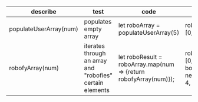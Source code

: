 | **describe** | **test** | **code** | **expect** |
|------|------|------|------|
| populateUserArray(num) | populates empty array | let roboArray = populateUserArray(5) | roboArray = [0,1,2,3,4,5] |
| robofyArray(num) | iterates through an array and "robofies" certain elements | let roboResult = roboArray.map(num => {return robofyArray(num)}); | roboResult = [0, beep!, boop!!, neighbor!!!, 4, 5] |
